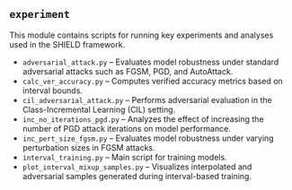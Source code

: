 ## `experiment`

This module contains scripts for running key experiments and analyses used in the SHIELD framework.

- `adversarial_attack.py` – Evaluates model robustness under standard adversarial attacks such as FGSM, PGD, and AutoAttack.
- `calc_ver_accuracy.py` – Computes verified accuracy metrics based on interval bounds.
- `cil_adversarial_attack.py` – Performs adversarial evaluation in the Class-Incremental Learning (CIL) setting.
- `inc_no_iterations_pgd.py` – Analyzes the effect of increasing the number of PGD attack iterations on model performance.
- `inc_pert_size_fgsm.py` – Evaluates model robustness under varying perturbation sizes in FGSM attacks.
- `interval_training.py` – Main script for training models.
- `plot_interval_mixup_samples.py` – Visualizes interpolated and adversarial samples generated during interval-based training.

